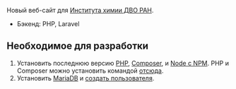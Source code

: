 Новый веб-сайт для [Института химии ДВО РАН](http://www.ich.dvo.ru/).

- Бэкенд: PHP, Laravel

## Необходимое для разработки
1. Установить последнюю версию [PHP](https://www.php.net/), [Composer](https://getcomposer.org/), и [Node с NPM](https://nodejs.org/en). PHP и Composer можно установить командой [отсюда](https://laravel.com/docs/11.x/installation#installing-php).
2. Установить [MariaDB](https://mariadb.org/download/?t=mariadb) и [создать пользователя](https://www.geeksforgeeks.org/how-to-create-user-with-grant-privileges-in-mariadb/).
